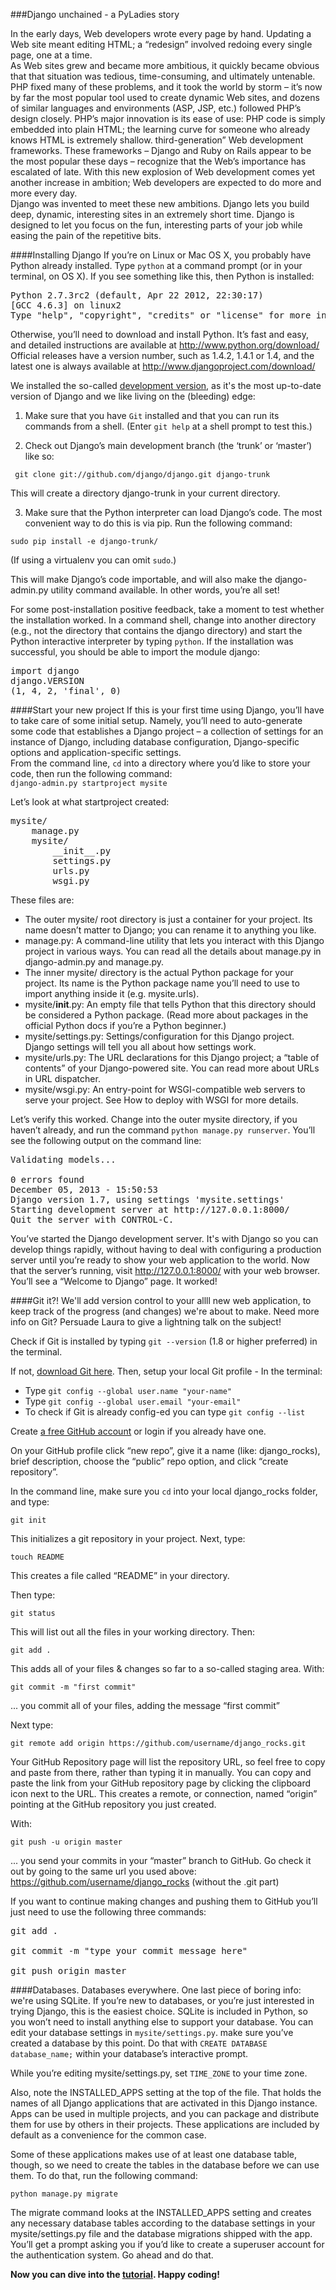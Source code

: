 ###Django unchained - a PyLadies story

In the early days, Web developers wrote every page by hand. Updating a Web site meant editing HTML; a “redesign” involved redoing every single page, one at a time.  
As Web sites grew and became more ambitious, it quickly became obvious that that situation was tedious, time-consuming, and ultimately untenable. PHP fixed many of these problems, and it took the world by storm – it’s now by far the most popular tool used to create dynamic Web sites, and dozens of similar languages and environments (ASP, JSP, etc.) followed PHP’s design closely. PHP’s major innovation is its ease of use: PHP code is simply embedded into plain HTML; the learning curve for someone who already knows HTML is extremely shallow. 
third-generation” Web development frameworks. These frameworks – Django and Ruby on Rails appear to be the most popular these days – recognize that the Web’s importance has escalated of late. With this new explosion of Web development comes yet another increase in ambition; Web developers are expected to do more and more every day.  
Django was invented to meet these new ambitions. Django lets you build deep, dynamic, interesting sites in an extremely short time. Django is designed to let you focus on the fun, interesting parts of your job while easing the pain of the repetitive bits.  

####Installing Django
If you’re on Linux or Mac OS X, you probably have Python already installed. Type ```python``` at a command prompt (or in your terminal, on OS X). If you see something like this, then Python is installed:  
<pre>
Python 2.7.3rc2 (default, Apr 22 2012, 22:30:17)  
[GCC 4.6.3] on linux2  
Type "help", "copyright", "credits" or "license" for more information.  
</pre>

Otherwise, you’ll need to download and install Python. It’s fast and easy, and detailed instructions are available at http://www.python.org/download/  
Official releases have a version number, such as 1.4.2, 1.4.1 or 1.4, and the latest one is always available at http://www.djangoproject.com/download/  

We installed the so-called [development version](https://docs.djangoproject.com/en/dev/topics/install/#installing-development-version), as it's the most up-to-date version of Django and we like living on the (bleeding) edge:  

1. Make sure that you have ```Git``` installed and that you can run its commands from a shell. (Enter ```git help``` at a shell prompt to test this.)   

2. Check out Django’s main development branch (the ‘trunk’ or ‘master’) like so:  

``` git clone git://github.com/django/django.git django-trunk```  

This will create a directory django-trunk in your current directory.  

3. Make sure that the Python interpreter can load Django’s code. The most convenient way to do this is via pip. Run the following command:  

``` sudo pip install -e django-trunk/ ```

(If using a virtualenv you can omit ```sudo```.)

This will make Django’s code importable, and will also make the django-admin.py utility command available. In other words, you’re all set!

For some post-installation positive feedback, take a moment to test whether the installation worked. In a command shell, change into another directory (e.g., not the directory that contains the django directory) and start the Python interactive interpreter by typing ```python```. If the installation was successful, you should be able to import the module django:  
<pre>
import django  
django.VERSION  
(1, 4, 2, 'final', 0)  
</pre>

####Start your new project
If this is your first time using Django, you’ll have to take care of some initial setup. Namely, you’ll need to auto-generate some code that establishes a Django project – a collection of settings for an instance of Django, including database configuration, Django-specific options and application-specific settings.  
From the command line, ```cd``` into a directory where you’d like to store your code, then run the following command:  
```django-admin.py startproject mysite```

Let’s look at what startproject created:  
<pre>
mysite/  
    manage.py  
    mysite/  
        __init__.py  
        settings.py  
        urls.py  
        wsgi.py  
</pre>

These files are:  
- The outer mysite/ root directory is just a container for your project. Its name doesn’t matter to Django; you can rename it to anything you like.  
- manage.py: A command-line utility that lets you interact with this Django project in various ways. You can read all the details about manage.py in django-admin.py and manage.py.  
- The inner mysite/ directory is the actual Python package for your project. Its name is the Python package name you’ll need to use to import anything inside it (e.g. mysite.urls).  
- mysite/__init__.py: An empty file that tells Python that this directory should be considered a Python package. (Read more about packages in the official Python docs if you’re a Python beginner.)  
- mysite/settings.py: Settings/configuration for this Django project. Django settings will tell you all about how settings work.  
- mysite/urls.py: The URL declarations for this Django project; a “table of contents” of your Django-powered site. You can read more about URLs in URL dispatcher.  
- mysite/wsgi.py: An entry-point for WSGI-compatible web servers to serve your project. See How to deploy with WSGI for more details.  

Let’s verify this worked. Change into the outer mysite directory, if you haven’t already, and run the command ```python manage.py runserver```. You’ll see the following output on the command line:  
<pre>
Validating models...  

0 errors found  
December 05, 2013 - 15:50:53  
Django version 1.7, using settings 'mysite.settings'  
Starting development server at http://127.0.0.1:8000/  
Quit the server with CONTROL-C.  
</pre>

You’ve started the Django development server. It's with Django so you can develop things rapidly, without having to deal with configuring a production server until you’re ready to show your web application to the world.
Now that the server’s running, visit http://127.0.0.1:8000/ with your web browser. You’ll see a “Welcome to Django” page. It worked!  

####Git it?!
We'll add version control to your allll new web application, to keep track of the progress (and changes) we're about to make. Need more info on Git? Persuade Laura to give a lightning talk on the subject!  

Check if Git is installed by typing ```git --version``` (1.8 or higher preferred) in the terminal.  

If not, [download Git here](http://git-scm.com/downloads). Then, setup your local Git profile - In the terminal:  
- Type ```git config --global user.name "your-name"```  
- Type ```git config --global user.email "your-email"```
- To check if Git is already config-ed you can type ```git config --list```  

Create [a free GitHub account](https://github.com/) or login if you already have one.  

On your GitHub profile click “new repo”, give it a name (like: django_rocks), brief description, choose the “public” repo option, and click “create repository”.  

In the command line, make sure you ```cd``` into your local django_rocks folder, and type:  

```git init```  

This initializes a git repository in your project. Next, type:  

```touch README```  

This creates a file called “README” in your directory.  

Then type:  

```git status```  

This will list out all the files in your working directory. Then:

```git add .```  

This adds all of your files & changes so far to a so-called staging area. With:  

```git commit -m "first commit"```  

... you commit all of your files, adding the message “first commit”  

Next type:  

```git remote add origin https://github.com/username/django_rocks.git```  

Your GitHub Repository page will list the repository URL, so feel free to copy and paste from there, rather than typing it in manually. You can copy and paste the link from your GitHub repository page by clicking the clipboard icon next to the URL. This creates a remote, or connection, named “origin” pointing at the GitHub repository you just created.  

With:  

```git push -u origin master```  

... you send your commits in your “master” branch to GitHub. Go check it out by going to the same url you used above: https://github.com/username/django_rocks (without the .git part)

If you want to continue making changes and pushing them to GitHub you’ll just need to use the following three commands:
<pre>
git add .  

git commit -m "type your commit message here"  

git push origin master  
</pre>

####Databases. Databases everywhere.
One last piece of boring info: we're using SQLite.  If you’re new to databases, or you’re just interested in trying Django, this is the easiest choice. SQLite is included in Python, so you won’t need to install anything else to support your database. You can edit your database settings in ```mysite/settings.py```. make sure you’ve created a database by this point. Do that with ```CREATE DATABASE database_name;``` within your database’s interactive prompt.  

While you’re editing mysite/settings.py, set ```TIME_ZONE``` to your time zone.  

Also, note the INSTALLED_APPS setting at the top of the file. That holds the names of all Django applications that are activated in this Django instance. Apps can be used in multiple projects, and you can package and distribute them for use by others in their projects. These applications are included by default as a convenience for the common case.  

Some of these applications makes use of at least one database table, though, so we need to create the tables in the database before we can use them. To do that, run the following command:  

```python manage.py migrate```  

The migrate command looks at the INSTALLED_APPS setting and creates any necessary database tables according to the database settings in your mysite/settings.py file and the database migrations shipped with the app. You’ll get a prompt asking you if you’d like to create a superuser account for the authentication system. Go ahead and do that.  


**Now you can dive into the [tutorial](https://docs.djangoproject.com/en/dev/intro/tutorial01/#creating-models). Happy coding!**
